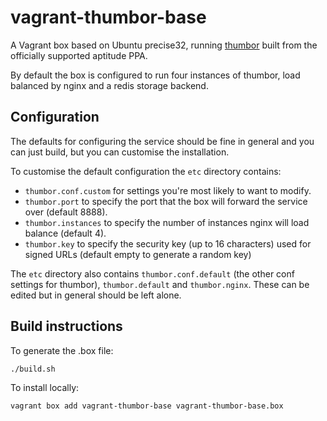 vagrant-thumbor-base
===================

A Vagrant box based on Ubuntu precise32, running [thumbor](https://github.com/globocom/thumbor) 
built from the officially supported aptitude PPA.

By default the box is configured to run four instances of thumbor, load balanced by nginx and a redis storage backend.

Configuration
-------------
The defaults for configuring the service should be fine in general and you can just build, but you
can customise the installation.

To customise the default configuration the `etc` directory contains:

* `thumbor.conf.custom` for settings you're most likely to want to modify.
* `thumbor.port` to specify the port that the box will forward the service over (default 8888).
* `thumbor.instances` to specify the number of instances nginx will load balance (default 4).
* `thumbor.key` to specify the security key (up to 16 characters) used for signed URLs (default empty to generate a random key)

The `etc` directory also contains `thumbor.conf.default` (the other conf settings for thumbor), `thumbor.default` and `thumbor.nginx`. These can be edited but in general should be left alone.

Build instructions
------------------
To generate the .box file:

    ./build.sh

To install locally:

    vagrant box add vagrant-thumbor-base vagrant-thumbor-base.box
